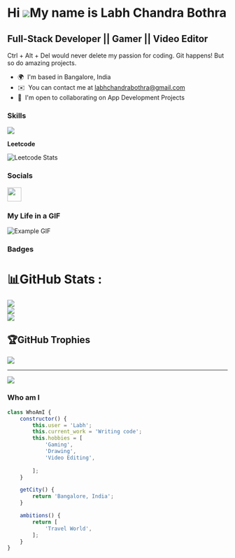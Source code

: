 Hi ![](https://user-images.githubusercontent.com/18350557/176309783-0785949b-9127-417c-8b55-ab5a4333674e.gif)My name is Labh Chandra Bothra
================================================================================================================================

Full-Stack Developer || Gamer || Video Editor
---------------------------------------------

Ctrl + Alt + Del would never delete my passion for coding. Git happens! But so do amazing projects.

* 🌍  I'm based in Bangalore, India
* ✉️  You can contact me at [labhchandrabothra@gmail.com](mailto:labhchandrabothra@gmail.com)
* 🤝  I'm open to collaborating on App Development Projects



### Skills


<p align="left">
  <a href="https://skillicons.dev">
    <img src="https://skillicons.dev/icons?i=git,arduino,bootstrap,c,css,express,firebase,git,github,html,java,js,linux,matlab,mongodb,mysql,nodejs,npm,react" />
  </a>
</p>

<b>Leetcode</b>


![Leetcode Stats](https://leetcard.jacoblin.cool/Labh_Bothra?theme=light&font=Gelasio)


### Socials

<p align="left"> <a href="https://www.linkedin.com/in/labh-bothra-a031b9191/" target="_blank" rel="noreferrer"> <picture> <source media="(prefers-color-scheme: dark)" srcset="https://raw.githubusercontent.com/danielcranney/readme-generator/main/public/icons/socials/linkedin-dark.svg" /> <source media="(prefers-color-scheme: light)" srcset="https://raw.githubusercontent.com/danielcranney/readme-generator/main/public/icons/socials/linkedin.svg" /> <img src="https://raw.githubusercontent.com/danielcranney/readme-generator/main/public/icons/socials/linkedin.svg" width="32" height="32" /> </picture> </a></p>

### My Life in a GIF

![Example GIF](https://user-images.githubusercontent.com/74038190/212749443-0810e511-4f46-4492-96aa-3c110d7bc41a.gif)

### Badges

# 📊GitHub Stats :
![](https://github-readme-stats.vercel.app/api?username=labyeye&theme=radical&hide_border=false&include_all_commits=false&count_private=false)<br/>
![](https://github-readme-streak-stats.herokuapp.com/?user=labyeye&theme=radical&hide_border=false)<br/>
![](https://github-readme-stats.vercel.app/api/top-langs/?username=labyeye&theme=radical&hide_border=false&include_all_commits=false&count_private=false&layout=compact)

## 🏆GitHub Trophies
![](https://github-trophies.vercel.app/?username=labyeye&theme=radical&no-frame=false&no-bg=false&margin-w=4)

---
[![](https://visitcount.itsvg.in/api?id=labyeye&icon=0&color=0)](https://visitcount.itsvg.in)


### Who am I


```javascript
class WhoAmI {
    constructor() {
        this.user = 'Labh';
        this.current_work = 'Writing code';
        this.hobbies = [
            'Gaming',
            'Drawing',
            'Video Editing',
            
        ];
    }

    getCity() {
        return 'Bangalore, India';
    }

    ambitions() {
        return [
            'Travel World',
        ];
    }
}
